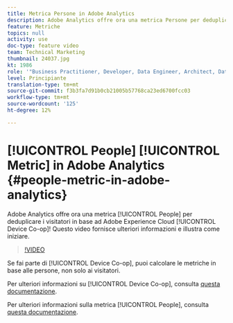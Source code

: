 ```yaml
---
title: Metrica Persone in Adobe Analytics
description: Adobe Analytics offre ora una metrica Persone per deduplicare i visitatori in base ad Adobe Experience Cloud Device Co-op! Questo video fornisce ulteriori informazioni e illustra come iniziare.
feature: Metriche
topics: null
activity: use
doc-type: feature video
team: Technical Marketing
thumbnail: 24037.jpg
kt: 1986
role: '"Business Practitioner, Developer, Data Engineer, Architect, Data Architect, Administrator, Leader"'
level: Principiante
translation-type: tm+mt
source-git-commit: f3b3fa7d91b0cb21005b57768ca23ed6700fcc03
workflow-type: tm+mt
source-wordcount: '125'
ht-degree: 12%

---
```



# [!UICONTROL People] [!UICONTROL Metric] in Adobe Analytics  {#people-metric-in-adobe-analytics}

Adobe Analytics offre ora una metrica [!UICONTROL People] per deduplicare i visitatori in base ad Adobe Experience Cloud [!UICONTROL Device Co-op]! Questo video fornisce ulteriori informazioni e illustra come iniziare.

>[!VIDEO](https://video.tv.adobe.com/v/24037/?quality=12)

Se fai parte di [!UICONTROL Device Co-op], puoi calcolare le metriche in base alle persone, non solo ai visitatori.

Per ulteriori informazioni su [!UICONTROL Device Co-op], consulta [questa documentazione](https://marketing.adobe.com/resources/help/it_IT/mcdc/).

Per ulteriori informazioni sulla metrica [!UICONTROL People], consulta [questa documentazione](https://marketing.adobe.com/resources/help/it_IT/mcdc/mcdc-people.html).
